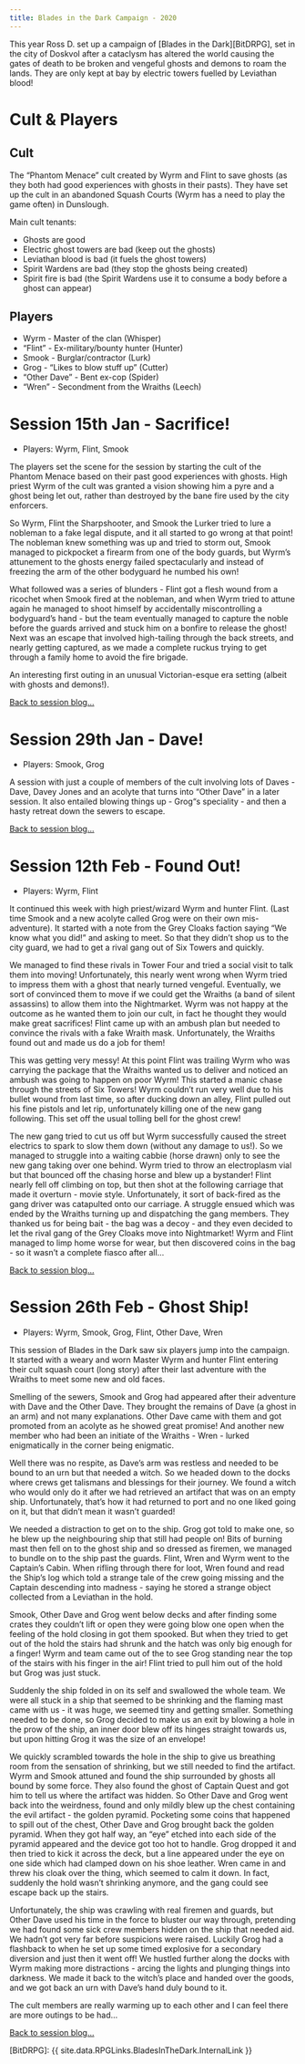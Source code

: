 ```yaml
---
title: Blades in the Dark Campaign - 2020
---
```


This year Ross D. set up a campaign of [Blades in the Dark][BitDRPG], set in the city of Doskvol after a cataclysm has altered the world causing the gates of death to be broken and vengeful ghosts and demons to roam the lands.
They are only kept at bay by electric towers fuelled by Leviathan blood!

# Cult & Players

## Cult

The “Phantom Menace” cult created by Wyrm and Flint to save ghosts (as they both had good experiences with ghosts in their pasts).
They have set up the cult in an abandoned Squash Courts (Wyrm has a need to play the game often) in Dunslough.

Main cult tenants:
* Ghosts are good
* Electric ghost towers are bad (keep out the ghosts)
* Leviathan blood is bad (it fuels the ghost towers)
* Spirit Wardens are bad (they stop the ghosts being created)
* Spirit fire is bad (the Spirit Wardens use it to consume a body before a ghost can appear)

## Players

* Wyrm - Master of the clan (Whisper)
* “Flint” - Ex-military/bounty hunter (Hunter)
* Smook - Burglar/contractor (Lurk)
* Grog - “Likes to blow stuff up” (Cutter)
* “Other Dave” - Bent ex-cop (Spider)
* “Wren” - Secondment from the Wraiths (Leech)

# Session 15th Jan - Sacrifice!

* Players: Wyrm, Flint, Smook

The players set the scene for the session by starting the cult of the Phantom Menace based on their past good experiences with ghosts.
High priest Wyrm of the cult was granted a vision showing him a pyre and a ghost being let out, rather than destroyed by the bane fire used by the city enforcers.

So Wyrm, Flint the Sharpshooter, and Smook the Lurker tried to lure a nobleman to a fake legal dispute, and it all started to go wrong at that point!
The nobleman knew something was up and tried to storm out, Smook managed to pickpocket a firearm from one of the body guards, but Wyrm’s attunement to the ghosts energy failed spectacularly and instead of freezing the arm of the other bodyguard he numbed his own!

What followed was a series of blunders - Flint got a flesh wound from a ricochet when Smook fired at the nobleman, and when Wyrm tried to attune again he managed to shoot himself by accidentally miscontrolling a bodyguard’s hand - but the team eventually managed to capture the noble before the guards arrived and stuck him on a bonfire to release the ghost!
Next was an escape that involved high-tailing through the back streets, and nearly getting captured, as we made a complete ruckus trying to get through a family home to avoid the fire brigade.

An interesting first outing in an unusual Victorian-esque era setting (albeit with ghosts and demons!).

[Back to session blog...](/2020/01/15/eighth-session.html)

# Session 29th Jan - Dave!

* Players: Smook, Grog

A session with just a couple of members of the cult involving lots of Daves - Dave, Davey Jones and an acolyte that turns into “Other Dave” in a later session.
It also entailed blowing things up - Grog“s speciality - and then a hasty retreat down the sewers to escape.

[Back to session blog...](/2020/01/29/ninth-session.html)

# Session 12th Feb - Found Out!

* Players: Wyrm, Flint

It continued this week with high priest/wizard Wyrm and hunter Flint.
(Last time Smook and a new acolyte called Grog were on their own mis-adventure).
It started with a note from the Grey Cloaks faction saying “We know what you did!” and asking to meet.
So that they didn’t shop us to the city guard, we had to get a rival gang out of Six Towers and quickly.

We managed to find these rivals in Tower Four and tried a social visit to talk them into moving!
Unfortunately, this nearly went wrong when Wyrm tried to impress them with a ghost that nearly turned vengeful.
Eventually, we sort of convinced them to move if we could get the Wraiths (a band of silent assassins) to allow them into the Nightmarket.
Wyrm was not happy at the outcome as he wanted them to join our cult, in fact he thought they would make great sacrifices!
Flint came up with an ambush plan but needed to convince the rivals with a fake Wraith mask.
Unfortunately, the Wraiths found out and made us do a job for them!

This was getting very messy!
At this point Flint was trailing Wyrm who was carrying the package that the Wraiths wanted us to deliver and noticed an ambush was going to happen on poor Wyrm!
This started a manic chase through the streets of Six Towers!
Wyrm couldn’t run very well due to his bullet wound from last time, so after ducking down an alley, Flint pulled out his fine pistols and let rip, unfortunately killing one of the new gang following.
This set off the usual tolling bell for the ghost crew!

The new gang tried to cut us off but Wyrm successfully caused the street electrics to spark to slow them down (without any damage to us!).
So we managed to struggle into a waiting cabbie (horse drawn) only to see the new gang taking over one behind.
Wyrm tried to throw an electroplasm vial but that bounced off the chasing horse and blew up a bystander!
Flint nearly fell off climbing on top, but then shot at the following carriage that made it overturn - movie style.
Unfortunately, it sort of back-fired as the gang driver was catapulted onto our carriage.
A struggle ensued which was ended by the Wraiths turning up and dispatching the gang members.
They thanked us for being bait - the bag was a decoy - and they even decided to let the rival gang of the Grey Cloaks move into Nightmarket!
Wyrm and Flint managed to limp home worse for wear, but then discovered coins in the bag - so it wasn’t a complete fiasco after all...

[Back to session blog...](/2020/02/12/tenth-session.html)

# Session 26th Feb - Ghost Ship!

* Players: Wyrm, Smook, Grog, Flint, Other Dave, Wren

This session of Blades in the Dark saw six players jump into the campaign.
It started with a weary and worn Master Wyrm and hunter Flint entering their cult squash court (long story) after their last adventure with the Wraiths to meet some new and old faces.

Smelling of the sewers, Smook and Grog had appeared after their adventure with Dave and the Other Dave.
They brought the remains of Dave (a ghost in an arm) and not many explanations.
Other Dave came with them and got promoted from an acolyte as he showed great promise!
And another new member who had been an initiate of the Wraiths - Wren - lurked enigmatically in the corner being enigmatic.

Well there was no respite, as Dave’s arm was restless and needed to be bound to an urn but that needed a witch.
So we headed down to the docks where crews get talismans and blessings for their journey.
We found a witch who would only do it after we had retrieved an artifact that was on an empty ship.
Unfortunately, that’s how it had returned to port and no one liked going on it, but that didn’t mean it wasn’t guarded!

We needed a distraction to get on to the ship.
Grog got told to make one, so he blew up the neighbouring ship that still had people on!
Bits of burning mast then fell on to the ghost ship and so dressed as firemen, we managed to bundle on to the ship past the guards.
Flint, Wren and Wyrm went to the Captain’s Cabin.
When rifling through there for loot, Wren found and read the Ship’s log which told a strange tale of the crew going missing and the Captain descending into madness - saying he stored a strange object collected from a Leviathan in the hold.

Smook, Other Dave and Grog went below decks and after finding some crates they couldn’t lift or open they were going blow one open when the feeling of the hold closing in got them spooked.
But when they tried to get out of the hold the stairs had shrunk and the hatch was only big enough for a finger!
Wyrm and team came out of the to see Grog standing near the top of the stairs with his finger in the air!
Flint tried to pull him out of the hold but Grog was just stuck.

Suddenly the ship folded in on its self and swallowed the whole team.
We were all stuck in a ship that seemed to be shrinking and the flaming mast came with us - it was huge, we seemed tiny and getting smaller.
Something needed to be done, so Grog decided to make us an exit by blowing a hole in the prow of the ship, an inner door blew off its hinges straight towards us, but upon hitting Grog it was the size of an envelope!

We quickly scrambled towards the hole in the ship to give us breathing room from the sensation of shrinking, but we still needed to find the artifact.
Wyrm and Smook attuned and found the ship surrounded by ghosts all bound by some force.
They also found the ghost of Captain Quest and got him to tell us where the artifact was hidden.
So Other Dave and Grog went back into the weirdness, found and only mildly blew up the chest containing the evil artifact - the golden pyramid.
Pocketing some coins that happened to spill out of the chest, Other Dave and Grog brought back the golden pyramid.
When they got half way, an “eye” etched into each side of the pyramid appeared and the device got too hot to handle.
Grog dropped it and then tried to kick it across the deck, but a line appeared under the eye on one side which had clamped down on his shoe leather.
Wren came in and threw his cloak over the thing, which seemed to calm it down.
In fact, suddenly the hold wasn’t shrinking anymore, and the gang could see escape back up the stairs.

Unfortunately, the ship was crawling with real firemen and guards, but Other Dave used his time in the force to bluster our way through, pretending we had found some sick crew members hidden on the ship that needed aid.
We hadn’t got very far before suspicions were raised.
Luckily Grog had a flashback to when he set up some timed explosive for a secondary diversion and just then it went off!
We hustled further along the docks with Wyrm making more distractions - arcing the lights and plunging things into darkness.
We made it back to the witch’s place and handed over the goods, and we got back an urn with Dave’s hand duly bound to it.

The cult members are really warming up to each other and I can feel there are more outings to be had...

[Back to session blog...](/2020/02/26/eleventh-session.html)




[BitDRPG]: {{ site.data.RPGLinks.BladesInTheDark.InternalLink }}
